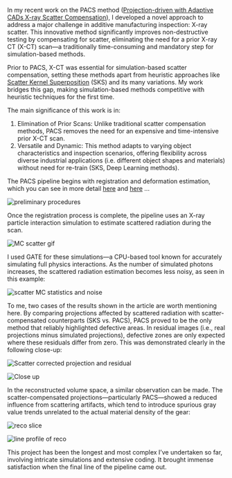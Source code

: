 In my recent work on the PACS method ([Projection-driven with Adaptive CADs X-ray Scatter Compensation](https://doi.org/10.1016/j.precisioneng.2024.08.006)), I developed a novel approach to address a major challenge in additive manufacturing inspection: X-ray scatter. This innovative method significantly improves non-destructive testing by compensating for scatter, eliminating the need for a prior X-ray CT (X-CT) scan—a traditionally time-consuming and mandatory step for simulation-based methods.

Prior to PACS, X-CT was essential for simulation-based scatter compensation, setting these methods apart from heuristic approaches like [Scatter Kernel Superposition](https://doi.org/10.1088/0031-9155/55/22/007) (SKS) and its many variations. My work bridges this gap, making simulation-based methods competitive with heuristic techniques for the first time.

The main significance of this work is in:

1. Elimination of Prior Scans: Unlike traditional scatter compensation methods, PACS removes the need for an expensive and time-intensive prior X-CT scan.
2. Versatile and Dynamic: This method adapts to varying object characteristics and inspection scenarios, offering flexibility across diverse industrial applications (i.e. different object shapes and materials) without need for re-train (SKS, Deep Learning methods).
    

The PACS pipeline begins with registration and deformation estimation, which you can see in more detail [here](../registration) and [here](../deformation) ...

![preliminary procedures](/images/scatter/reg-and-deform.png)

Once the registration process is complete, the pipeline uses an X-ray particle interaction simulation to estimate scattered radiation during the scan.

![MC scatter gif](/gifs/scatter/scatter3d.gif)

I used GATE for these simulations—a CPU-based tool known for accurately simulating full physics interactions. As the number of simulated photons increases, the scattered radiation estimation becomes less noisy, as seen in this example:

![scatter MC statistics and noise](/images/scatter/scatterMC.png)

To me, two cases of the results shown in the article are worth mentioning here. By comparing projections affected by scattered radiation with scatter-compensated counterparts (SKS vs. PACS), PACS proved to be the only method that reliably highlighted defective areas. In residual images (i.e., real projections minus simulated projections), defective zones are only expected where these residuals differ from zero. This was demonstrated clearly in the following close-up:

![Scatter corrected projection and residual](/images/scatter/proj.png) 


![Close up](/images/scatter/closeupfig.png)

In the reconstructed volume space, a similar observation can be made. The scatter-compensated projections—particularly PACS—showed a reduced influence from scattering artifacts, which tend to introduce spurious gray value trends unrelated to the actual material density of the gear:

![reco slice](/images/scatter/slice-482.png) 

![line profile of reco](/images/scatter/line-profile_slice-482.png) 

This project has been the longest and most complex I’ve undertaken so far, involving intricate simulations and extensive coding. It brought immense satisfaction when the final line of the pipeline came out.